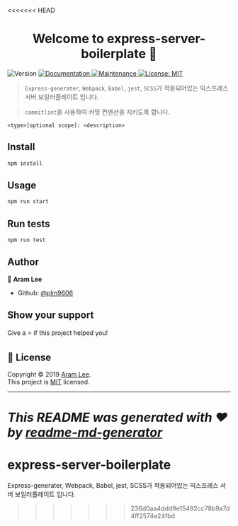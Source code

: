 <<<<<<< HEAD
<h1 align="center">Welcome to express-server-boilerplate 👋</h1>
<p>
  <img alt="Version" src="https://img.shields.io/badge/version-0.0.0-blue.svg?cacheSeconds=2592000" />
  <a href="https://github.com/plm9606/express-server-boilerplate/blob/master/README.md">
    <img alt="Documentation" src="https://img.shields.io/badge/documentation-yes-brightgreen.svg" target="_blank" />
  </a>
  <a href="https://github.com/plm9606/express-server-boilerplate/pulse">
    <img alt="Maintenance" src="https://img.shields.io/badge/Maintained%3F-yes-green.svg" target="_blank" />
  </a>
  <a href="https://github.com/kefranabg/readme-md-generator/blob/master/LICENSE">
    <img alt="License: MIT" src="https://img.shields.io/badge/License-MIT-yellow.svg" target="_blank" />
  </a>
</p>

> `Express-generater`, `Webpack`, `Babel`, `jest`, `SCSS`가 적용되어있는 익스프레스 서버 보일러플레이트 입니다.

> `commitlint`을 사용하여 커밋 컨벤션을 지키도록 합니다.

```
<type>[optional scope]: <description>
```

## Install

```sh
npm install
```

## Usage

```sh
npm run start
```

## Run tests

```sh
npm run test
```

## Author

👤 **Aram Lee**

- Github: [@plm9606](https://github.com/plm9606)

## Show your support

Give a ⭐️ if this project helped you!

## 📝 License

Copyright © 2019 [Aram Lee](https://github.com/plm9606/express-server-boilerplate).<br />
This project is [MIT](https://github.com/kefranabg/readme-md-generator/blob/master/LICENSE) licensed.

---

_This README was generated with ❤️ by [readme-md-generator](https://github.com/kefranabg/readme-md-generator)_
=======
# express-server-boilerplate
Express-generater, Webpack, Babel, jest, SCSS가 적용되어있는 익스프레스 서버 보일러플레이트 입니다.
>>>>>>> 236d0aa4ddd9e15492cc78b9a7d4ff2574e24fbd
